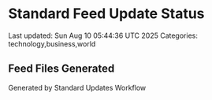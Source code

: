 # Standard Feed Update Status
Last updated: Sun Aug 10 05:44:36 UTC 2025
Categories: technology,business,world

## Feed Files Generated

Generated by Standard Updates Workflow
